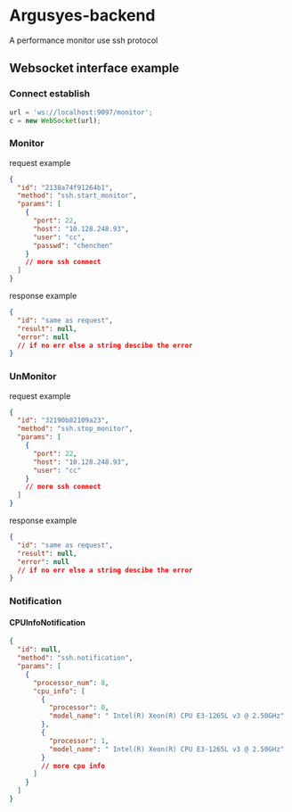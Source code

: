 # Argusyes-backend

A performance monitor use ssh protocol

## Websocket interface example

### Connect establish

```javascript
url = 'ws://localhost:9097/monitor';
c = new WebSocket(url); 
```

### Monitor

request example

```json
{
  "id": "2138a74f91264b1",
  "method": "ssh.start_monitor",
  "params": [
    {
      "port": 22,
      "host": "10.128.248.93",
      "user": "cc",
      "passwd": "chenchen"
    }
    // more ssh connect
  ]
}
```

response example

```json
{
  "id": "same as request",
  "result": null,
  "error": null
  // if no err else a string descibe the error
}
```

### UnMonitor

request example

```json
{
  "id": "32190b82109a23",
  "method": "ssh.stop_monitor",
  "params": [
    {
      "port": 22,
      "host": "10.128.248.93",
      "user": "cc"
    }
    // more ssh connect
  ]
}
```

response example

```json
{
  "id": "same as request",
  "result": null,
  "error": null
  // if no err else a string descibe the error
}
```

### Notification

#### CPUInfoNotification

```json
{
  "id": null,
  "method": "ssh.notification",
  "params": [
    {
      "processor_num": 8,
      "cpu_info": [
        {
          "processor": 0,
          "model_name": " Intel(R) Xeon(R) CPU E3-1265L v3 @ 2.50GHz"
        },
        {
          "processor": 1,
          "model_name": " Intel(R) Xeon(R) CPU E3-1265L v3 @ 2.50GHz"
        }
        // more cpu info
      ]
    }
  ]
}
```